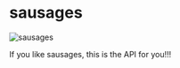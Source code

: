 # sausages

![sausages](https://media.giphy.com/media/3o7rbRW09ZmTRPeUtW/giphy.gif)

If you like sausages, this is the API for you!!!
